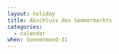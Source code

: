```yaml
---
layout: holiday
title: Abschluss des Sommermarkts
categories:
  - calendar
when: Sonnenmond-31
---
```


